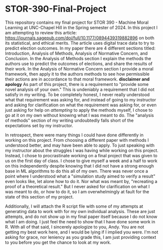 # STOR-390-Final-Project

This repository contains my final project for STOR 390 - Machine Moral Learning at UNC-Chapel Hill in the Spring semester of 2024. In this project I am attempting to review this article: https://journals.sagepub.com/doi/full/10.1177/0894439319882896 on both its statistical, and ethical merits. The article uses digital trace data to try to predict election outcomes. In my paper there are 4 different sections titled: Introduction, Analysis of Methods, Analysis of Normative Concern, and Conclusion. In the Analysis of Methods section I explain the methods the authors use to predict the outcomes of elections, and share the results of their work. In the Analysis of Normative Concern section I provide a moral framework, then apply it to the authors methods to see how permissible their actions are in accordance to that moral framework. 
**disclaimer and apology**
As part of this project, there is a requirement to "provide some novel analysis of your own." This is undeniably a requirement that I did not satisfy in my writing. To be completely honest, I never really understood what that requirement was asking for, and instead of going to my instructor and asking for clarification on what the requirement was asking for, or even just asking for help on _attempting_ to apply the methods myself, I chose to go at it on my own without knowing what I was meant to do. The "analysis of methods" section of my writing undoubtedly falls short of the expectations set by my instructor. 

In retrospect, there were many things I could have done differently in working on this project. From choosing a different paper with methods I understood better, and may have been able to apply. To just speaking with my instructor about the struggles I was having while working on this project. Instead, I chose to procrastinate working on a final project that was given to us on the first day of class. I chose to give myself a week and a half to work on this independently despite knowing that I did not have a strong enough base in ML algorithms to do this all of my own. There was never once a point where I understood what a "simulation study aimed to verify a result" even looks like, let alone how to do it. Nor what was meant by, "recreating a proof of a theoretical result." But I never asked for clarification on what I was meant to do, or how to do it, so I am overwhelmingly at fault for the state of this section of my project. 

Additionally, I will attach the R script file with some of my attempts at generating data to work with for my own individual analysis. These are just attempts, and do not show up in my final paper itself because I do not know what I am doing. I just feel the need to show that I have done some work in R. With all of that said, I sincerely apologize to you, Andy. You are not getting my best work here, and I would be lying if I implied you were. I'm not asking for grace, nor leniency as you grade this, I am just providing context to you before you get the chance to look at my work. 

